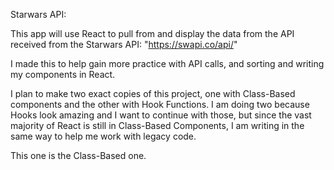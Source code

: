 Starwars API:

This app will use React to pull from and display the data from the API received from the Starwars API: "https://swapi.co/api/"

I made this to help gain more practice with API calls, and sorting and writing my components in React.

I plan to make two exact copies of this project, one with Class-Based components and the other with Hook Functions. I am doing two because Hooks look amazing and I want to continue with those, but since the vast majority of React is still in Class-Based Components, I am writing in the same way to help me work with legacy code.

This one is the Class-Based one.

